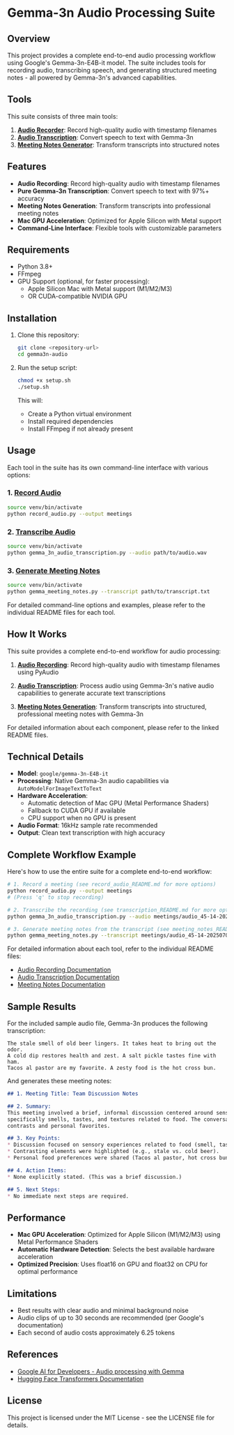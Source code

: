 # Gemma-3n Audio Processing Suite

## Overview

This project provides a complete end-to-end audio processing workflow using Google's Gemma-3n-E4B-it model. The suite includes tools for recording audio, transcribing speech, and generating structured meeting notes - all powered by Gemma-3n's advanced capabilities.

## Tools

This suite consists of three main tools:

1. [**Audio Recorder**](./record_audio_README.md): Record high-quality audio with timestamp filenames
2. [**Audio Transcription**](./transcription_README.md): Convert speech to text with Gemma-3n
3. [**Meeting Notes Generator**](./meeting_notes_README.md): Transform transcripts into structured notes

## Features

- **Audio Recording**: Record high-quality audio with timestamp filenames
- **Pure Gemma-3n Transcription**: Convert speech to text with 97%+ accuracy
- **Meeting Notes Generation**: Transform transcripts into professional meeting notes
- **Mac GPU Acceleration**: Optimized for Apple Silicon with Metal support
- **Command-Line Interface**: Flexible tools with customizable parameters

## Requirements

- Python 3.8+
- FFmpeg
- GPU Support (optional, for faster processing):
  - Apple Silicon Mac with Metal support (M1/M2/M3)
  - OR CUDA-compatible NVIDIA GPU

## Installation

1. Clone this repository:
   ```bash
   git clone <repository-url>
   cd gemma3n-audio
   ```

2. Run the setup script:
   ```bash
   chmod +x setup.sh
   ./setup.sh
   ```

   This will:
   - Create a Python virtual environment
   - Install required dependencies
   - Install FFmpeg if not already present

## Usage

Each tool in the suite has its own command-line interface with various options:

### 1. [Record Audio](./record_audio_README.md)

```bash
source venv/bin/activate
python record_audio.py --output meetings
```

### 2. [Transcribe Audio](./transcription_README.md)

```bash
source venv/bin/activate
python gemma_3n_audio_transcription.py --audio path/to/audio.wav
```

### 3. [Generate Meeting Notes](./meeting_notes_README.md)

```bash
source venv/bin/activate
python gemma_meeting_notes.py --transcript path/to/transcript.txt
```

For detailed command-line options and examples, please refer to the individual README files for each tool.

## How It Works

This suite provides a complete end-to-end workflow for audio processing:

1. **[Audio Recording](./record_audio_README.md)**: Record high-quality audio with timestamp filenames using PyAudio

2. **[Audio Transcription](./transcription_README.md)**: Process audio using Gemma-3n's native audio capabilities to generate accurate text transcriptions

3. **[Meeting Notes Generation](./meeting_notes_README.md)**: Transform transcripts into structured, professional meeting notes with Gemma-3n

For detailed information about each component, please refer to the linked README files.

## Technical Details

- **Model**: `google/gemma-3n-E4B-it`
- **Processing**: Native Gemma-3n audio capabilities via `AutoModelForImageTextToText`
- **Hardware Acceleration**:
  - Automatic detection of Mac GPU (Metal Performance Shaders)
  - Fallback to CUDA GPU if available
  - CPU support when no GPU is present
- **Audio Format**: 16kHz sample rate recommended
- **Output**: Clean text transcription with high accuracy

## Complete Workflow Example

Here's how to use the entire suite for a complete end-to-end workflow:

```bash
# 1. Record a meeting (see record_audio_README.md for more options)
python record_audio.py --output meetings
# (Press 'q' to stop recording)

# 2. Transcribe the recording (see transcription_README.md for more options)
python gemma_3n_audio_transcription.py --audio meetings/audio_45-14-20250704.wav

# 3. Generate meeting notes from the transcript (see meeting_notes_README.md for more options)
python gemma_meeting_notes.py --transcript meetings/audio_45-14-20250704_transcription.txt --title "Weekly Team Sync"
```

For detailed information about each tool, refer to the individual README files:
- [Audio Recording Documentation](./record_audio_README.md)
- [Audio Transcription Documentation](./transcription_README.md)
- [Meeting Notes Documentation](./meeting_notes_README.md)

## Sample Results

For the included sample audio file, Gemma-3n produces the following transcription:

```
The stale smell of old beer lingers. It takes heat to bring out the odor. 
A cold dip restores health and zest. A salt pickle tastes fine with ham. 
Tacos al pastor are my favorite. A zesty food is the hot cross bun.
```

And generates these meeting notes:

```markdown
## 1. Meeting Title: Team Discussion Notes

## 2. Summary:
This meeting involved a brief, informal discussion centered around sensory preferences – 
specifically smells, tastes, and textures related to food. The conversation touched on 
contrasts and personal favorites.

## 3. Key Points:
* Discussion focused on sensory experiences related to food (smell, taste).
* Contrasting elements were highlighted (e.g., stale vs. cold beer).
* Personal food preferences were shared (Tacos al pastor, hot cross buns).

## 4. Action Items:
* None explicitly stated. (This was a brief discussion.)

## 5. Next Steps:
* No immediate next steps are required.
```

## Performance

- **Mac GPU Acceleration**: Optimized for Apple Silicon (M1/M2/M3) using Metal Performance Shaders
- **Automatic Hardware Detection**: Selects the best available hardware acceleration
- **Optimized Precision**: Uses float16 on GPU and float32 on CPU for optimal performance

## Limitations

- Best results with clear audio and minimal background noise
- Audio clips of up to 30 seconds are recommended (per Google's documentation)
- Each second of audio costs approximately 6.25 tokens

## References

- [Google AI for Developers - Audio processing with Gemma](https://ai.google.dev/gemma/docs/capabilities/audio)
- [Hugging Face Transformers Documentation](https://huggingface.co/docs/transformers/index)

## License

This project is licensed under the MIT License - see the LICENSE file for details.
